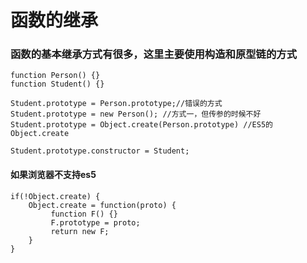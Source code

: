 # 函数的继承
### 函数的基本继承方式有很多，这里主要使用构造和原型链的方式

    function Person() {}
    function Student() {}

    Student.prototype = Person.prototype;//错误的方式
    Student.prototype = new Person(); //方式一，但传参的时候不好
    Student.prototype = Object.create(Person.prototype) //ES5的Object.create

    Student.prototype.constructor = Student;

#### 如果浏览器不支持es5
    if(!Object.create) {
        Object.create = function(proto) {
             function F() {}
             F.prototype = proto;
             return new F;
        }
    }
